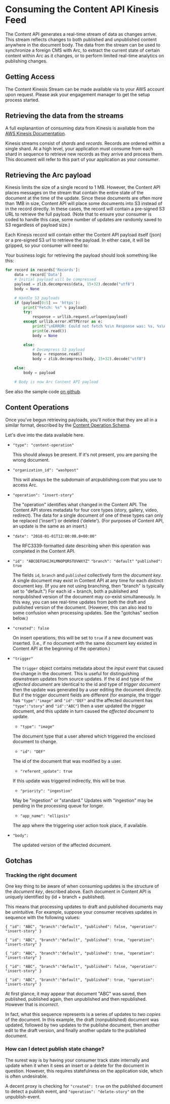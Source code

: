 # Consuming the Content API Kinesis Feed

The Content API generates a real-time stream of data as changes arrive. This stream reflects changes to both published and unpublished content anywhere in the document body. The data from the stream can be used to synchronize a foreign CMS with Arc, to extract the current state of certain content within Arc as it changes, or to perform limited real-time analytics on publishing changes.

## Getting Access

The Content Kinesis Stream can be made available via to your AWS account upon request. Please ask your engagement manager to get the setup process started.

## Retrieving the data from the streams

A full explanantion of consuming data from Kinesis is available from the [AWS Kinesis Documentation](https://docs.aws.amazon.com/streams/latest/dev/introduction.html).

Kinesis streams consist of *shards* and *records*. Records are ordered within a single shard. At a high level, your application must consume from each shard in sequence to retrieve new records as they arrive and process them.  This document will refer to this part of your application as your *consumer*.

## Retrieving the Arc payload

Kinesis limits the size of a single record to 1 MB. However, the Content API places messages on the stream that contain the entire state of the document at the time of the update. Since these documents are often more than 1MB in size, Content API will place some documents into S3 instead of in the record directly. In these cases, the record will contain a pre-signed S3 URL to retrieve the full payload. (Note that to ensure your consumer is coded to handle this case, some number of updates are randomly saved to S3 regardless of payload size.)

Each Kinesis record will contain either the Content API payload itself (json) or a pre-signed S3 url to retrieve the payload. In either case, it will be gzipped, so your consumer will need to:


Your business logic for retrieving the payload should look something like this:

```python
for record in records['Records']:
    data = record['Data']
    # Initial payload will be compressed
    payload = zlib.decompress(data, 15+32).decode("utf8")
    body = None

    # Handle S3 payloads
    if (payload[0:5] == 'https'):
        print("Fetch: %s" % payload)
        try:
            response = urllib.request.urlopen(payload)
        except urllib.error.HTTPError as e:
            print("\nERROR: Could not fetch %s\n Response was: %s, %s\n" % (payload, e, e.reason))
            print(e.read())
            body = None

        else:
            # Decompress S3 payload
            body = response.read()
            body = zlib.decompress(body, 15+32).decode("utf8")

    else:
        body = payload

    # Body is now Arc Content API payload

```

See also the sample code [on github](https://github.com/washingtonpost/kinesis-customer-sample/).


## Content Operations

Once you've begun retrieving payloads, you'll notice that they are all in a similar format, described by the [Content Operation Schema](https://github.com/washingtonpost/ans-schema/blob/master/src/main/resources/schema/ans/0.6.1/content_operation.json).

Let's dive into the data available here.

* `"type": "content-operation"`

    This should always be present. If it's not present, you are parsing the wrong document.

* `"organization_id": "washpost"`

    This will always be the subdomain of arcpublishing.com that you use to access Arc.

* `"operation": "insert-story"`

    The "operation" identifies what changed in the Content API. The Content API stores metadata for four core types (story, gallery, video, redirect). The data for a single document of one of these types can only be replaced ('insert') or deleted ('delete'). (For purposes of Content API, an update is the same as an insert.)

* `"date": "2018-01-01T12:00:00.0+00:00"`

    The RFC3339-formatted date describing when this operation was completed in the Content API.

* `"id": "ABCDEFGHIJKLMNOPQRSTUVWXYZ"`
  `"branch": "default"`
  `"published": true`

  The fields `id`, `branch` and `published` collectively form the *document key.*  A single document may exist in Content API at any time for each distinct document key. (If you are not using branching, then "branch" is typically set to "default.") For each id + branch, both a published and nonpublished version of the document may co-exist simultaneously. In this way, you can see real-time updates from *both* the draft and published version of the document.  (However, this can also lead to some confusion when processing updates. See the "gotchas" section below.)

* `"created": false`

  On insert operations, this will be set to `true` if a new document was inserted. (I.e., if no document with the same document key existed in Content API at the beginning of the operation.)

* `"trigger" `

    The `trigger` object contains metadata about the *input event* that caused the change in the document. This is useful for distinguishing downstream updates from source updates. If the id and type of the *affected document* are identical to the id and type of *trigger document* then the update was generated by a user editing the document directly. But if the trigger document fields are different (for example, the trigger has `"type":"image"` and `"id":"DEF"` and the affected document has `"type":"story"` and `"id":"ABC"`) then a user updated the *trigger* document, and this update in turn caused the *affected document* to update.

    * `"type": "image"`

    The document type that a user altered which triggered the enclosed document to change.

    * `"id": "DEF"`

    The id of the document that was modified by a user.

    * `"referent_update": true`

    If this update was triggered indirectly, this will be true.

    * `"priority": "ingestion"`

    May be "ingestion" or "standard." Updates with "ingestion" may be pending in the processing queue for longer.

    * `"app_name": "ellipsis"`

    The app where the triggering user action took place, if available.

* `"body":`

    The updated version of the affected document.


## Gotchas

### Tracking the right document

One key thing to be aware of when consuming updates is the structure of the *document key*, described above. Each document in Content API is uniquely identified by (id + branch + published).

This means that processing updates to draft and published documents may be unintuitive. For example, suppose your consumer receives updates in sequence with the following values:

```
{ "id": "ABC", "branch":"default", "published": false, "operation": "insert-story" }

{ "id": "ABC", "branch":"default", "published": true, "operation": "insert-story" }

{ "id": "ABC", "branch":"default", "published": true, "operation": "insert-story" }

{ "id": "ABC", "branch":"default", "published": false, "operation": "insert-story" }

{ "id": "ABC", "branch":"default", "published": true, "operation": "insert-story" }
```

At first glance, it may appear that document "ABC" was saved, then published, published again, then unpublished and then republished.  However that is *incorrect*.

In fact, what this sequence represents is a series of updates to *two copies* of the document. In this example, the draft (nonpublished) document was updated, followed by two updates to the publishe document, then another edit to the draft version, and finally another update to the published document.

### How can I detect publish state change?

The surest way is by having your consumer track state internally and update when it when it sees an insert or a delete for the document in question. However, this requires statefulness on the application side, which is often undesirable.

A decent proxy is checking for `"created": true` on the published document to detect a publish event, and `"operation": "delete-story"` on the unpublish-event.
